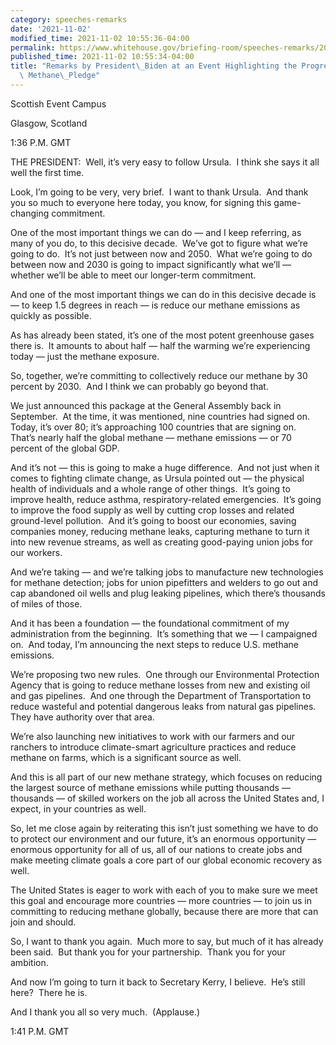 ```yaml
---
category: speeches-remarks
date: '2021-11-02'
modified_time: 2021-11-02 10:55:36-04:00
permalink: https://www.whitehouse.gov/briefing-room/speeches-remarks/2021/11/02/remarks-by-president-biden-at-an-event-highlighting-the-progress-of-the-global-methane-pledge/
published_time: 2021-11-02 10:55:34-04:00
title: "Remarks by President\_Biden at an Event Highlighting the Progress of the Global\
  \ Methane\_Pledge"
---
```

 
Scottish Event Campus

Glasgow, Scotland

1:36 P.M. GMT

THE PRESIDENT:  Well, it’s very easy to follow Ursula.  I think she says
it all well the first time. 

Look, I’m going to be very, very brief.  I want to thank Ursula.  And
thank you so much to everyone here today, you know, for signing this
game-changing commitment.  

One of the most important things we can do — and I keep referring, as
many of you do, to this decisive decade.  We’ve got to figure what we’re
going to do.  It’s not just between now and 2050.  What we’re going to
do between now and 2030 is going to impact significantly what we’ll —
whether we’ll be able to meet our longer-term commitment. 

And one of the most important things we can do in this decisive decade
is — to keep 1.5 degrees in reach — is reduce our methane emissions as
quickly as possible. 

As has already been stated, it’s one of the most potent greenhouse gases
there is.  It amounts to about half — half the warming we’re
experiencing today — just the methane exposure.

So, together, we’re committing to collectively reduce our methane by 30
percent by 2030.  And I think we can probably go beyond that.

We just announced this package at the General Assembly back in
September.  At the time, it was mentioned, nine countries had signed
on.  Today, it’s over 80; it’s approaching 100 countries that are
signing on.  That’s nearly half the global methane — methane emissions —
or 70 percent of the global GDP. 

And it’s not — this is going to make a huge difference.  And not just
when it comes to fighting climate change, as Ursula pointed out — the
physical health of individuals and a whole range of other things.  It’s
going to improve health, reduce asthma, respiratory-related
emergencies.  It’s going to improve the food supply as well by cutting
crop losses and related ground-level pollution.  And it’s going to boost
our economies, saving companies money, reducing methane leaks, capturing
methane to turn it into new revenue streams, as well as creating
good-paying union jobs for our workers.

And we’re taking — and we’re talking jobs to manufacture new
technologies for methane detection; jobs for union pipefitters and
welders to go out and cap abandoned oil wells and plug leaking
pipelines, which there’s thousands of miles of those.

And it has been a foundation — the foundational commitment of my
administration from the beginning.  It’s something that we — I
campaigned on.  And today, I’m announcing the next steps to reduce U.S.
methane emissions.

We’re proposing two new rules.  One through our Environmental Protection
Agency that is going to reduce methane losses from new and existing oil
and gas pipelines.  And one through the Department of Transportation to
reduce wasteful and potential dangerous leaks from natural gas
pipelines.  They have authority over that area.

We’re also launching new initiatives to work with our farmers and our
ranchers to introduce climate-smart agriculture practices and reduce
methane on farms, which is a significant source as well.

And this is all part of our new methane strategy, which focuses on
reducing the largest source of methane emissions while putting thousands
— thousands — of skilled workers on the job all across the United States
and, I expect, in your countries as well.

So, let me close again by reiterating this isn’t just something we have
to do to protect our environment and our future, it’s an enormous
opportunity — enormous opportunity for all of us, all of our nations to
create jobs and make meeting climate goals a core part of our global
economic recovery as well.

The United States is eager to work with each of you to make sure we meet
this goal and encourage more countries — more countries — to join us in
committing to reducing methane globally, because there are more that can
join and should.

So, I want to thank you again.  Much more to say, but much of it has
already been said.  But thank you for your partnership.  Thank you for
your ambition. 

And now I’m going to turn it back to Secretary Kerry, I believe.  He’s
still here?  There he is. 

And I thank you all so very much.  (Applause.)

1:41 P.M. GMT
